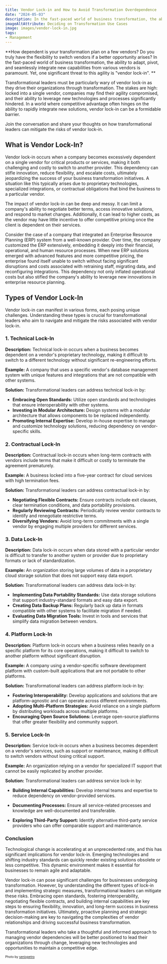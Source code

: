 ```yaml
---
title: Vendor Lock-in and How to Avoid Transformation Overdependence
date: "2024-05-03"
description: In the fast-paced world of business transformation, the ability to adapt, pivot, and seamlessly integrate new capabilities from various vendors is paramount. Yet, one significant threat to this agility is "vendor lock-in".
imageAltAttribute: Deciding on Transformation Use Cases
image: images/vendor-lock-in.jpg
tags:
- Management
---
```

**How dependent is your transformation plan on a few vendors? Do you truly have the flexibility to switch vendors if a better opportunity arises? In the fast-paced world of business transformation, the ability to adapt, pivot, and seamlessly integrate new capabilities from various vendors is paramount. Yet, one significant threat to this agility is "vendor lock-in". **

Transformational leaders must be particularly wary of vendor lock-in as they drive their organizations through transformation. The stakes are high: locked into a single vendor, companies may find their agility compromised, and their ability to leverage new technologies and processes significantly hindered. In a world where competitive advantage often hinges on the ability to rapidly integrate new solutions, vendor lock-in can be a formidable barrier.

Join the conversation and share your thoughts on how transformational leaders can mitigate the risks of vendor lock-in.

## What is Vendor Lock-In?

Vendor lock-in occurs when a company becomes excessively dependent on a single vendor for critical products or services, making it both challenging and costly to switch to another provider. This dependency can stifle innovation, reduce flexibility, and escalate costs, ultimately jeopardizing the success of your business transformation initiatives. A situation like this typically arises due to proprietary technologies, specialized integrations, or contractual obligations that bind the business to a particular vendor.

The impact of vendor lock-in can be deep and messy. It can limit a company's ability to negotiate better terms, access innovative solutions, and respond to market changes. Additionally, it can lead to higher costs, as the vendor may have little incentive to offer competitive pricing once the client is dependent on their services.

Consider the case of a company that integrated an Enterprise Resource Planning (ERP) system from a well-known provider. Over time, the company customized the ERP extensively, embedding it deeply into their financial, operational, and human resource processes. When new ERP solutions emerged with advanced features and more competitive pricing, the enterprise found itself unable to switch without facing significant disruptions and costs associated with retraining staff, migrating data, and reconfiguring integrations. This dependency not only inflated operational costs but also stifled the company's ability to leverage new innovations in enterprise resource planning.

## Types of Vendor Lock-In 

Vendor lock-in can manifest in various forms, each posing unique challenges. Understanding these types is crucial for transformational leaders who aim to navigate and mitigate the risks associated with vendor lock-in.

### 1. **Technical Lock-In**

**Description:** Technical lock-in occurs when a business becomes dependent on a vendor's proprietary technology, making it difficult to switch to a different technology without significant re-engineering efforts.

**Example:** A company that uses a specific vendor's database management system with unique features and integrations that are not compatible with other systems.

**Solution:** Transformational leaders can address technical lock-in by:

- **Embracing Open Standards:** Utilize open standards and technologies that ensure interoperability with other systems.
- **Investing in Modular Architecture:** Design systems with a modular architecture that allows components to be replaced independently.
- **Promoting Internal Expertise:** Develop in-house expertise to manage and customize technology solutions, reducing dependency on vendor-specific skills.

### 2. **Contractual Lock-In**

**Description:** Contractual lock-in occurs when long-term contracts with vendors include terms that make it difficult or costly to terminate the agreement prematurely.

**Example:** A business locked into a five-year contract for cloud services with high termination fees.

**Solution:** Transformational leaders can address contractual lock-in by:

- **Negotiating Flexible Contracts:** Ensure contracts include exit clauses, clear termination conditions, and data portability provisions.
- **Regularly Reviewing Contracts:** Periodically review vendor contracts to identify and renegotiate restrictive terms.
- **Diversifying Vendors:** Avoid long-term commitments with a single vendor by engaging multiple providers for different services.

### 3. **Data Lock-In**

**Description:** Data lock-in occurs when data stored with a particular vendor is difficult to transfer to another system or provider due to proprietary formats or lack of standardization.

**Example:** An organization storing large volumes of data in a proprietary cloud storage solution that does not support easy data export.

**Solution:** Transformational leaders can address data lock-in by:

- **Implementing Data Portability Standards:** Use data storage solutions that support industry-standard formats and easy data export.
- **Creating Data Backup Plans:** Regularly back up data in formats compatible with other systems to facilitate migration if needed.
- **Evaluating Data Migration Tools:** Invest in tools and services that simplify data migration between vendors.

### 4. **Platform Lock-In**

**Description:** Platform lock-in occurs when a business relies heavily on a specific platform for its core operations, making it difficult to switch to another platform without significant disruption.

**Example:** A company using a vendor-specific software development platform with custom-built applications that are not portable to other platforms.

**Solution:** Transformational leaders can address platform lock-in by:

- **Fostering Interoperability:** Develop applications and solutions that are platform-agnostic and can operate across different environments.
- **Adopting Multi-Platform Strategies:** Avoid reliance on a single platform by distributing workloads across multiple platforms.
- **Encouraging Open Source Solutions:** Leverage open-source platforms that offer greater flexibility and community support.

### 5. **Service Lock-In**

**Description:** Service lock-in occurs when a business becomes dependent on a vendor's services, such as support or maintenance, making it difficult to switch vendors without losing critical support.

**Example:** An organization relying on a vendor for specialized IT support that cannot be easily replicated by another provider.

**Solution:** Transformational leaders can address service lock-in by:

- **Building Internal Capabilities:** Develop internal teams and expertise to reduce dependency on vendor-provided services.

- **Documenting Processes:** Ensure all service-related processes and knowledge are well-documented and transferable.

- **Exploring Third-Party Support:** Identify alternative third-party service providers who can offer comparable support and maintenance.

### Conclusion

Technological change is accelerating at an unprecedented rate, and this has significant implications for vendor lock-in. Emerging technologies and shifting industry standards can quickly render existing solutions obsolete or less competitive. This dynamic environment makes it essential for businesses to remain agile and adaptable.

Vendor lock-in can pose significant challenges for businesses undergoing transformation. However, by understanding the different types of lock-in and implementing strategic measures, transformational leaders can mitigate these risks. Embracing open standards, fostering interoperability, negotiating flexible contracts, and building internal capabilities are key steps to ensuring flexibility, innovation, and long-term success in business transformation initiatives. Ultimately, proactive planning and strategic decision-making are key to navigating the complexities of vendor relationships and driving successful business transformation.

Transformational leaders who take a thoughtful and informed approach to managing vendor dependencies will be better positioned to lead their organizations through change, leveraging new technologies and opportunities to maintain a competitive edge.

<p style= "font-size:10px;">Photo by <a href="https://www.freepik.es/foto-gratis/mujer-eligiendo-telefono-tienda-tecnologia_26146637.htm" target="_blank">senivpetro</a></p>
